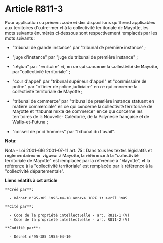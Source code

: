 # Article R811-3

Pour application du présent code et des dispositions qu'il rend applicables aux territoires d'outre-mer et à la collectivité
territoriale de Mayotte, les mots suivants énumérés ci-dessous sont respectivement remplacés par les mots suivants :

- "tribunal de grande instance" par "tribunal de première instance" ;

- "juge d'instance" par "juge du tribunal de première instance" ;

- "région" par "territoire" et, en ce qui concerne la collectivité de Mayotte, par "collectivité territoriale" ;

- "cour d'appel" par "tribunal supérieur d'appel" et "commissaire de police" par "officier de police judiciaire" en ce qui
concerne la collectivité territoriale de Mayotte ;

- "tribunal de commerce" par "tribunal de première instance statuant en matière commerciale" en ce qui concerne la
collectivité territoriale de Mayotte et "tribunal mixte de commerce" en ce qui concerne les territoires de la Nouvelle-
Calédonie, de la Polynésie française et de Wallis-et-Futuna ;

- "conseil de prud'hommes" par "tribunal du travail".

**Nota:**

Nota - Loi 2001-616 2001-07-11 art. 75 : Dans tous les textes législatifs et réglementaires en vigueur à Mayotte, la
référence à la "collectivité territoriale de Mayotte" est remplacée par la référence à "Mayotte", et la référence à la
"collectivité territoriale" est remplacée par la référence à la "collectivité départementale".

**Liens relatifs à cet article**

	**Créé par**:

	  - Décret n°95-385 1995-04-10 annexe JORF 13 avril 1995

	**Cité par**:

	  - Code de la propriété intellectuelle - art. R811-1 (V)
	  - Code de la propriété intellectuelle - art. R811-2 (V)

	**Codifié par**:

	  - Décret n°95-385 1955-04-10
